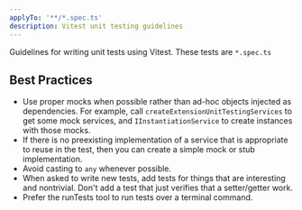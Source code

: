 ```yaml
---
applyTo: '**/*.spec.ts'
description: Vitest unit testing guidelines
---
```


Guidelines for writing unit tests using Vitest. These tests are `*.spec.ts`

## Best Practices

- Use proper mocks when possible rather than ad-hoc objects injected as dependencies. For example, call `createExtensionUnitTestingServices` to get some mock services, and `IInstantiationService` to create instances with those mocks.
- If there is no preexisting implementation of a service that is appropriate to reuse in the test, then you can create a simple mock or stub implementation.
- Avoid casting to `any` whenever possible.
- When asked to write new tests, add tests for things that are interesting and nontrivial. Don't add a test that just verifies that a setter/getter work.
- Prefer the runTests tool to run tests over a terminal command.